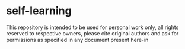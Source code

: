# self-learning
This repository is intended to be used for personal work only, all rights reserved to respective owners, please cite original authors and ask for permissions as specified in any document present here-in
